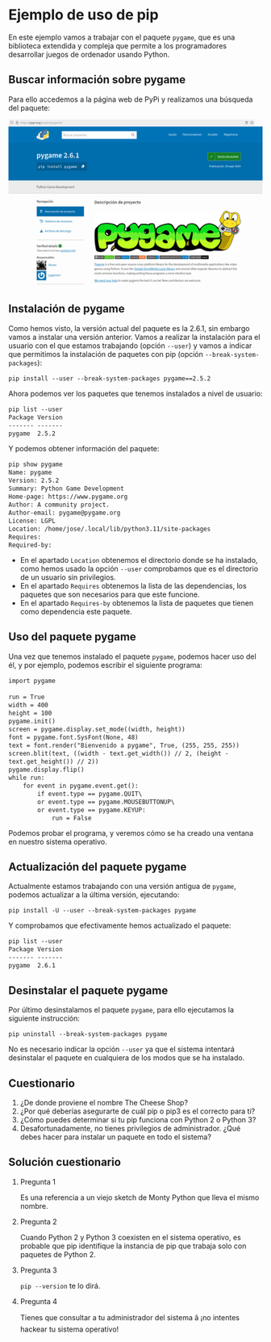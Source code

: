 # Ejemplo de uso de pip

En este ejemplo vamos a trabajar con el paquete `pygame`, que es una biblioteca extendida y compleja que permite a los programadores desarrollar juegos de ordenador usando Python.

## Buscar información sobre pygame

Para ello accedemos a la página web de PyPi y realizamos una búsqueda del paquete:

![pygame](img/pygame.png)

## Instalación de pygame

Como hemos visto, la versión actual del paquete es la 2.6.1, sin embargo vamos a instalar una versión anterior. Vamos a realizar la instalación para el usuario con el que estamos trabajando (opción `--user`) y vamos a indicar que permitimos la instalación de paquetes con pip (opción `--break-system-packages`):

```
pip install --user --break-system-packages pygame==2.5.2
```

Ahora podemos ver los paquetes que tenemos instalados a nivel de usuario:

```
pip list --user
Package Version
------- -------
pygame  2.5.2
```

Y podemos obtener información del paquete:
```
pip show pygame
Name: pygame
Version: 2.5.2
Summary: Python Game Development
Home-page: https://www.pygame.org
Author: A community project.
Author-email: pygame@pygame.org
License: LGPL
Location: /home/jose/.local/lib/python3.11/site-packages
Requires: 
Required-by: 
```

* En el apartado `Location` obtenemos el directorio donde se ha instalado, como hemos usado la opción `--user` comprobamos que es el directorio de un usuario sin privilegios.
* En el apartado `Requires` obtenemos la lista de las dependencias, los paquetes que son necesarios para que este funcione.
* En el apartado `Requires-by` obtenemos la lista de paquetes que tienen como dependencia este paquete.

## Uso del paquete pygame

Una vez que tenemos instalado el paquete `pygame`, podemos hacer uso del él, y por ejemplo, podemos escribir el siguiente programa:

```
import pygame

run = True
width = 400
height = 100
pygame.init()
screen = pygame.display.set_mode((width, height))
font = pygame.font.SysFont(None, 48)
text = font.render("Bienvenido a pygame", True, (255, 255, 255))
screen.blit(text, ((width - text.get_width()) // 2, (height - text.get_height()) // 2))
pygame.display.flip()
while run:
    for event in pygame.event.get():
        if event.type == pygame.QUIT\
        or event.type == pygame.MOUSEBUTTONUP\
        or event.type == pygame.KEYUP:
            run = False
```

Podemos probar el programa, y veremos cómo se ha creado una ventana en nuestro sistema operativo.

## Actualización del paquete pygame

Actualmente estamos trabajando con una versión antigua de `pygame`, podemos actualizar a la última versión, ejecutando:

```
pip install -U --user --break-system-packages pygame
```

Y comprobamos que efectivamente hemos actualizado el paquete:

```
pip list --user
Package Version
------- -------
pygame  2.6.1
```

## Desinstalar el paquete pygame

Por último desinstalamos el paquete `pygame`, para ello ejecutamos la siguiente instrucción:

```
pip uninstall --break-system-packages pygame 
```

No es necesario indicar la opción `--user` ya que el sistema intentará desinstalar el paquete en cualquiera de los modos que se ha instalado.

## Cuestionario

1. ¿De donde proviene el nombre The Cheese Shop?
2. ¿Por qué deberías asegurarte de cuál pip o pip3 es el correcto para ti?
3. ¿Cómo puedes determinar si tu pip funciona con Python 2 o Python 3?
4. Desafortunadamente, no tienes privilegios de administrador. ¿Qué debes hacer para instalar un paquete en todo el sistema?

## Solución cuestionario

1. Pregunta 1

    Es una referencia a un viejo sketch de Monty Python que lleva el mismo nombre.

2. Pregunta 2

    Cuando Python 2 y Python 3 coexisten en el sistema operativo, es probable que pip identifique la instancia de pip que trabaja solo con paquetes de Python 2.

3. Pregunta 3

    `pip --version` te lo dirá.

4. Pregunta 4

    Tienes que consultar a tu administrador del sistema â ¡no intentes hackear tu sistema operativo!
